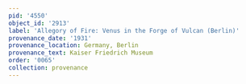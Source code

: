 ```yaml
---
pid: '4550'
object_id: '2913'
label: 'Allegory of Fire: Venus in the Forge of Vulcan (Berlin)'
provenance_date: '1931'
provenance_location: Germany, Berlin
provenance_text: Kaiser Friedrich Museum
order: '0065'
collection: provenance
---
```

